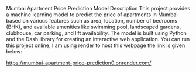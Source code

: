 Mumbai Apartment Price Prediction Model Description This project provides a machine learning model to predict the price of apartments in Mumbai based on various features such as area, location, number of bedrooms (BHK), and available amenities like swimming pool, landscaped gardens, clubhouse, car parking, and lift availability. The model is built using Python and the Dash library for creating an interactive web application.
You can run this project online, I am using render to host this webpage the link is given below:

https://mumbai-apartment-price-prediction0.onrender.com/
